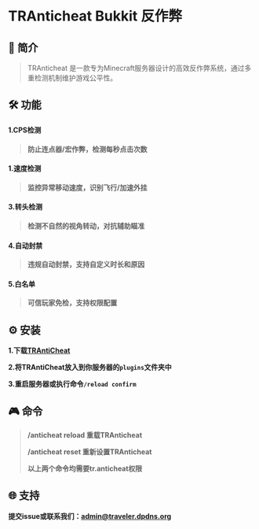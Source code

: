 # TRAnticheat Bukkit 反作弊
## 📖 简介
> TRAnticheat 是一款专为Minecraft服务器设计的高效反作弊系统，通过多重检测机制维护游戏公平性。
## 🛠️ 功能
#### 1.CPS检测
> **防止连点器/宏作弊，检测每秒点击次数**

#### 1.速度检测
> **监控异常移动速度，识别飞行/加速外挂**

#### 3.转头检测
> **检测不自然的视角转动，对抗辅助瞄准**

#### 4.自动封禁
> **违规自动封禁，支持自定义时长和原因**

#### 5.白名单
> **可信玩家免检，支持权限配置**
##  ⚙️ 安装
**1.下载[TRAntiCheat](https://github.com/Traveler114514/TRAnticheat/releases)**

**2.将TRAntiCheat放入到你服务器的`plugins`文件夹中**

**3.重启服务器或执行命令`/reload confirm`**
## 🎮 命令
> **/anticheat reload 重载TRAnticheat**
> 
> **/anticheat reset 重新设置TRAnticheat**
>
> **以上两个命令均需要tr.anticheat权限**
## 🌐 支持
**提交issue或联系我们：admin@traveler.dpdns.org**
